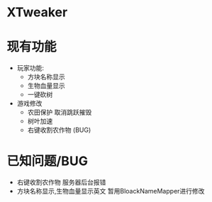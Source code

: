 # XTweaker
# 现有功能
- 玩家功能:
   - 方块名称显示
   - 生物血量显示
   - 一键砍树
- 游戏修改
   - 农田保护 取消跳跃摧毁
   - 树叶加速
   - 右键收割农作物 (BUG)

# 已知问题/BUG
- 右键收割农作物 服务器后台报错
- 方块名称显示,生物血量显示英文 暂用BloackNameMapper进行修改
